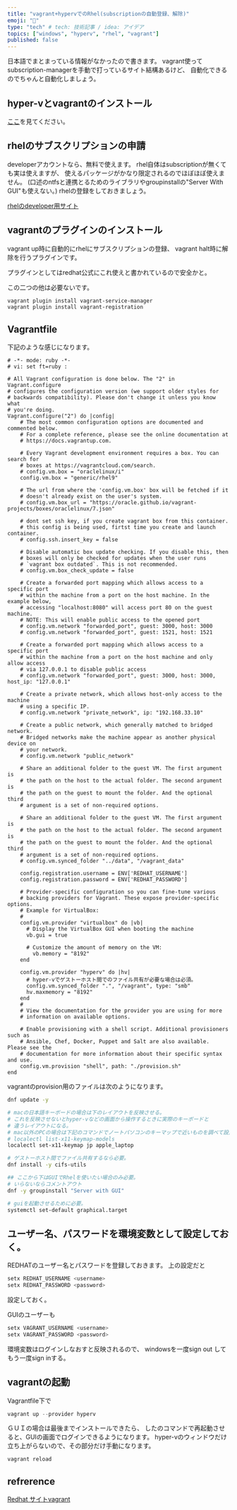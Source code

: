 ```yaml
---
title: "vagrant+hypervでのRhel(subscriptionの自動登録、解除)"
emoji: "🌟"
type: "tech" # tech: 技術記事 / idea: アイデア
topics: ["windows", "hyperv", "rhel", "vagrant"]
published: false
---
```


日本語でまとまっている情報がなかったので書きます。
vagrant使ってsubscription-managerを手動で打っているサイト結構あるけど、
自動化できるのでちゃんと自動化しましょう。

## hyper-vとvagrantのインストール

[ここ](https://zenn.dev/oto/articles/8dbdb48d9a10ce)を見てください。

## rhelのサブスクリプションの申請

developerアカウントなら、無料で使えます。
rhel自体はsubscriptionが無くても実は使えますが、
使えるパッケージがかなり限定されるのでほぼほぼ使えません。
(口述のntfsと連携とるためのライブラリやgroupinstallの"Server With GUI"も使えない。)
rhelの登録をしておきましょう。

[rhelのdeveloper用サイト](https://developers.redhat.com/products/rhel/download?onebox=rhel)

## vagrantのプラグインのインストール

vagrant up時に自動的にrhelにサブスクリプションの登録、
vagrant halt時に解除を行うプラグインです。

プラグインとしてはredhat公式にこれ使えと書かれているので安全かと。

この二つの他は必要ないです。

```powershell
vagrant plugin install vagrant-service-manager
vagrant plugin install vagrant-registration
```

## Vagrantfile

下記のような感じになります。

```ruby:Vagrantfile
# -*- mode: ruby -*-
# vi: set ft=ruby :

# All Vagrant configuration is done below. The "2" in Vagrant.configure
# configures the configuration version (we support older styles for
# backwards compatibility). Please don't change it unless you know what
# you're doing.
Vagrant.configure("2") do |config|
    # The most common configuration options are documented and commented below.
    # For a complete reference, please see the online documentation at
    # https://docs.vagrantup.com.
  
    # Every Vagrant development environment requires a box. You can search for
    # boxes at https://vagrantcloud.com/search.
    # config.vm.box = "oraclelinux/i"
    config.vm.box = "generic/rhel9"

    # The url from where the 'config.vm.box' box will be fetched if it
    # doesn't already exist on the user's system.
    # config.vm.box_url = "https://oracle.github.io/vagrant-projects/boxes/oraclelinux/7.json"

    # dont set ssh key, if you create vagrant box from this container.
    # this config is being used, firtst time you create and launch container.
    # config.ssh.insert_key = false

    # Disable automatic box update checking. If you disable this, then
    # boxes will only be checked for updates when the user runs
    # `vagrant box outdated`. This is not recommended.
    # config.vm.box_check_update = false
  
    # Create a forwarded port mapping which allows access to a specific port
    # within the machine from a port on the host machine. In the example below,
    # accessing "localhost:8080" will access port 80 on the guest machine.
    # NOTE: This will enable public access to the opened port
    # config.vm.network "forwarded_port", guest: 3000, host: 3000
    # config.vm.network "forwarded_port", guest: 1521, host: 1521
  
    # Create a forwarded port mapping which allows access to a specific port
    # within the machine from a port on the host machine and only allow access
    # via 127.0.0.1 to disable public access
    # config.vm.network "forwarded_port", guest: 3000, host: 3000, host_ip: "127.0.0.1"
  
    # Create a private network, which allows host-only access to the machine
    # using a specific IP.
    # config.vm.network "private_network", ip: "192.168.33.10"
  
    # Create a public network, which generally matched to bridged network.
    # Bridged networks make the machine appear as another physical device on
    # your network.
    # config.vm.network "public_network"
  
    # Share an additional folder to the guest VM. The first argument is
    # the path on the host to the actual folder. The second argument is
    # the path on the guest to mount the folder. And the optional third
    # argument is a set of non-required options.

    # Share an additional folder to the guest VM. The first argument is
    # the path on the host to the actual folder. The second argument is
    # the path on the guest to mount the folder. And the optional third
    # argument is a set of non-required options.
    # config.vm.synced_folder "../data", "/vagrant_data"

    config.registration.username = ENV['REDHAT_USERNAME']
    config.registration.password = ENV['REDHAT_PASSWORD']

    # Provider-specific configuration so you can fine-tune various
    # backing providers for Vagrant. These expose provider-specific options.
    # Example for VirtualBox:
    #
    config.vm.provider "virtualbox" do |vb|
      # Display the VirtualBox GUI when booting the machine
      vb.gui = true

      # Customize the amount of memory on the VM:
        vb.memory = "8192"
    end

    config.vm.provider "hyperv" do |hv|
      # hyper-vでゲストーホスト間でのファイル共有が必要な場合は必須。
      config.vm.synced_folder ".", "/vagrant", type: "smb"
      hv.maxmemory = "8192"
    end
    #
    # View the documentation for the provider you are using for more
    # information on available options.
  
    # Enable provisioning with a shell script. Additional provisioners such as
    # Ansible, Chef, Docker, Puppet and Salt are also available. Please see the
    # documentation for more information about their specific syntax and use.
    config.vm.provision "shell", path: "./provision.sh"
end

```

vagrantのprovision用のファイルは次のようになります。

```bash:provision.sh
dnf update -y

# macの日本語キーボードの場合は下のレイアウトを反映させる。
# これを反映させないとhyper-vなどの画面から操作するときに実際のキーボードと
# 違うレイアウトになる。
# mac以外のPCの場合は下記のコマンドでノートパソコンのキーマップで近いものを調べて設定すること。
# localectl list-x11-keymap-models
localectl set-x11-keymap jp apple_laptop

# ゲストーホスト間でファイル共有するなら必要。
dnf install -y cifs-utils

## ここから下はGUIでRhelを使いたい場合のみ必要。
# いらないならコメントアウト
dnf -y groupinstall "Server with GUI"

# guiを起動させるために必要。
systemctl set-default graphical.target

```

## ユーザー名、パスワードを環境変数として設定しておく。

REDHATのユーザー名とパスワードを登録しておきます。
上の設定だと

```powershell
setx REDHAT_USERNAME <username>
setx REDHAT_PASSWORD <password>
```

設定しておく。

GUIのユーザーも

```powershell
setx VAGRANT_USERNAME <username>
setx VAGRANT_PASSWORD <password>
```

環境変数はログインしなおすと反映されるので、
windowsを一度sign out してもう一度sign inする。

## vagrantの起動

Vagrantfile下で

```powershell
vagrant up --provider hyperv
```

ＧＵＩの場合は最後までインストールできたら、
したのコマンドで再起動させると、GUIの画面でログインできるようになります。
hyper-vのウィンドウだけ立ち上がらないので、その部分だけ手動になります。

```powershell
vagrant reload
```

## refrerence

[Redhat サイトvagrant](https://access.redhat.com/node/2386171/chapter-3-interacting-with-running-vagrant-boxes)
